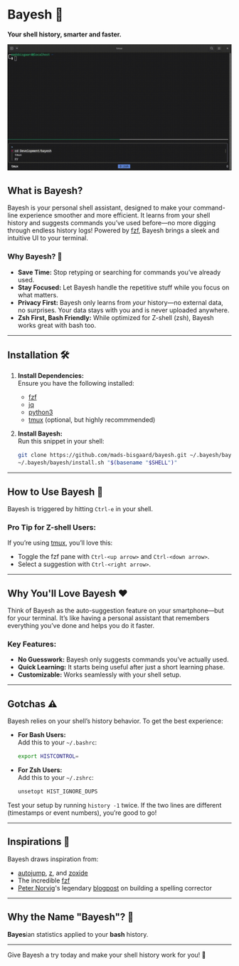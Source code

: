 # Bayesh 🚀  
**Your shell history, smarter and faster.**

![Bayesh Demo](assets/demo.gif)

## What is Bayesh?  
Bayesh is your personal shell assistant, designed to make your command-line experience smoother and more efficient. It learns from your shell history and suggests commands you’ve used before—no more digging through endless history logs! Powered by [fzf](https://github.com/junegunn/fzf), Bayesh brings a sleek and intuitive UI to your terminal.

### Why Bayesh? 🤔  
- **Save Time:** Stop retyping or searching for commands you’ve already used.  
- **Stay Focused:** Let Bayesh handle the repetitive stuff while you focus on what matters.  
- **Privacy First:** Bayesh only learns from *your* history—no external data, no surprises. Your data stays with you and is never uploaded anywhere.  
- **Zsh First, Bash Friendly:** While optimized for Z-shell (zsh), Bayesh works great with bash too.  

---

## Installation 🛠️  

1. **Install Dependencies:**  
   Ensure you have the following installed:  
   - [fzf](https://github.com/junegunn/fzf)  
   - [jq](https://jqlang.org/)  
   - [python3](https://www.python.org/)
   - [tmux](https://github.com/tmux/tmux) (optional, but highly recommmended)

2. **Install Bayesh:**  
   Run this snippet in your shell:  
   ```bash
   git clone https://github.com/mads-bisgaard/bayesh.git ~/.bayesh/bayesh
   ~/.bayesh/bayesh/install.sh "$(basename "$SHELL")"
   ```

---

## How to Use Bayesh 🎯  
Bayesh is triggered by hitting `Ctrl-e` in your shell.  

### Pro Tip for Z-shell Users:  
If you’re using [tmux](https://github.com/tmux/tmux), you’ll love this:  
- Toggle the fzf pane with `Ctrl-<up arrow>` and `Ctrl-<down arrow>`.  
- Select a suggestion with `Ctrl-<right arrow>`.  

---

## Why You'll Love Bayesh ❤️  
Think of Bayesh as the auto-suggestion feature on your smartphone—but for your terminal. It’s like having a personal assistant that remembers everything you’ve done and helps you do it faster.  

### Key Features:  
- **No Guesswork:** Bayesh only suggests commands you’ve actually used.  
- **Quick Learning:** It starts being useful after just a short learning phase.  
- **Customizable:** Works seamlessly with your shell setup.  

---

## Gotchas ⚠️  
Bayesh relies on your shell’s history behavior. To get the best experience:  

- **For Bash Users:**  
  Add this to your `~/.bashrc`:  
  ```bash
  export HISTCONTROL=
  ```  

- **For Zsh Users:**  
  Add this to your `~/.zshrc`:  
  ```bash
  unsetopt HIST_IGNORE_DUPS
  ```  

Test your setup by running `history -1` twice. If the two lines are different (timestamps or event numbers), you’re good to go!  

---

## Inspirations 🌟  
Bayesh draws inspiration from:  
- [autojump](https://github.com/wting/autojump), [z](https://github.com/rupa/z), and [zoxide](https://github.com/ajeetdsouza/zoxide)  
- The incredible [fzf](https://github.com/junegunn/fzf)  
- [Peter Norvig](https://norvig.com/)'s legendary [blogpost](https://norvig.com/spell-correct.html) on building a spelling corrector  

---

## Why the Name "Bayesh"? 👀  
**Bayes**ian statistics applied to your **bash** history.

---

Give Bayesh a try today and make your shell history work for you! 🎉
